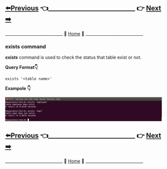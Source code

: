 ## [:arrow_left:Previous](https://github.com/maniram-yadav/HBase/blob/master/HBase_Create_Table.md) :point_left:____________________________ :point_right:        [Next :arrow_right:](https://github.com/maniram-yadav/HBase/blob/master/DescribeAlter_Command.md)

_____________________________ :door: [Home](https://github.com/maniram-yadav/HBase) :door: _____________________________

### exists command

**_exists_**  command is used to  check the status that table exist or not.


**Query Format:point_down:**

```
exists '<table name>'
```

**Exampole :point_down:**

![exists command](https://github.com/maniram-yadav/HBase/blob/master/images/exists.png)

## [:arrow_left:Previous](https://github.com/maniram-yadav/HBase/blob/master/HBase_Create_Table.md) :point_left:____________________________ :point_right:        [Next :arrow_right:](https://github.com/maniram-yadav/HBase/blob/master/DescribeAlter_Command.md)

_____________________________ :door: [Home](https://github.com/maniram-yadav/HBase) :door: _____________________________

